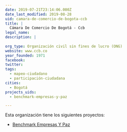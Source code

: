 ```yaml
---
date: 2019-07-21T23:14:06.000Z
date_last_modified: 2019-08-28
uid: camara-de-comercio-de-bogota-ccb
title: |
  Cámara De Comercio De Bogotá - Ccb
legal_name: 
description: |
  
org_type: Organización civil sin fines de lucro (ONG)
website: www.ccb.co
year_founded: 1971
facebook: 
twitter: 
tags:
  - mapeo-ciudadano
  - participación-ciudadana
cities: 
  - Bogotá
projects_uids:
  - benchmark-empresas-y-paz

---
```


Esta organización tiene los siguientes proyectos:

- [Benchmark Empresas Y Paz](/proyectos/benchmark-empresas-y-paz)
